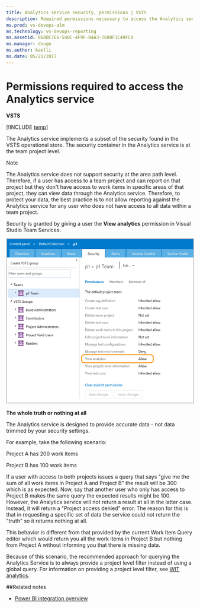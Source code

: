 ```yaml
---
title: Analytics service security, permissions | VSTS  
description: Required permissions necessary to access the Analytics service and how to handle project access denied errors
ms.prod: vs-devops-alm
ms.technology: vs-devops-reporting
ms.assetid: 868DC7E6-540C-4F9F-B4A3-7680F1C49FC9
ms.manager: douge
ms.author: kaelli
ms.date: 05/21/2017
---
```


# Permissions required to access the Analytics service

**VSTS**  

[!INCLUDE [temp](../_shared/analytics-preview.md)]

The Analytics service implements a subset of the security found in the VSTS operational store. The security container in the Analytics service is at the team project level.   

>[!NOTE]  
>The Analytics service does not support security at the area path level. Therefore, if a user has access to a team project and can report on that project but they don't have access to work items in specific areas of that project, they can view data through the Analytics service. Therefore, to protect your data, the best practice is to not allow reporting against the Analytics service for any user who does not have access to all data within a team project.  

Security is granted by giving a user the **View analytics** permission in Visual Studio Team Services. 

<img src="_img/analytics_permission.png" alt="Analytics Permission dialog" style="border: 2px solid #C3C3C3;" />

**The whole truth or nothing at all**

The Analytics service is designed to provide accurate data - not data trimmed by your security settings.  

For example, take the following scenario:

Project A has 200 work items  

Project B has 100 work items  

If a user with access to both projects issues a query that says "give me the sum of all work items in Project A
and Project B" the result will be 300 which is as expected. Now, say that another user who only has access to
Project B makes the same query the expected results might be 100. However, the Analytics service will not return
a result at all in the latter case. Instead, it will return a "Project access denied" error. The reason for this is that
in requesting a specific set of data the service could not return the "truth" so it returns nothing at all. 

This behavior is different from that provided by the current Work Item Query editor which would return you all
the work items in Project B but nothing from Project A without informing you that there is missing data. 

Because of this scenario, the recommended approach for querying the Analytics Service is to always provide
a project level filter instead of using a global query. For information on providing a project level filter, see [WIT analytics](wit-analytics.md).

##Related notes 

-  [Power BI integration overview](../powerbi/overview.md)

<!--- 
[WIT analytics](wit-analytics.md)  
[Aggregate data](aggregated-data-analytics.md)
[Overview of the analytics service](overview-analytics-service.md)
 -->

